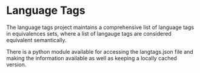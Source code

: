 # Language Tags

The language tags project maintains a comprehensive list of language tags
in equivalences sets, where a list of langauge tags are considered equivalent
semantically.

There is a python module available for accessing the langtags.json file and
making the information available as well as keeping a locally cached version.

